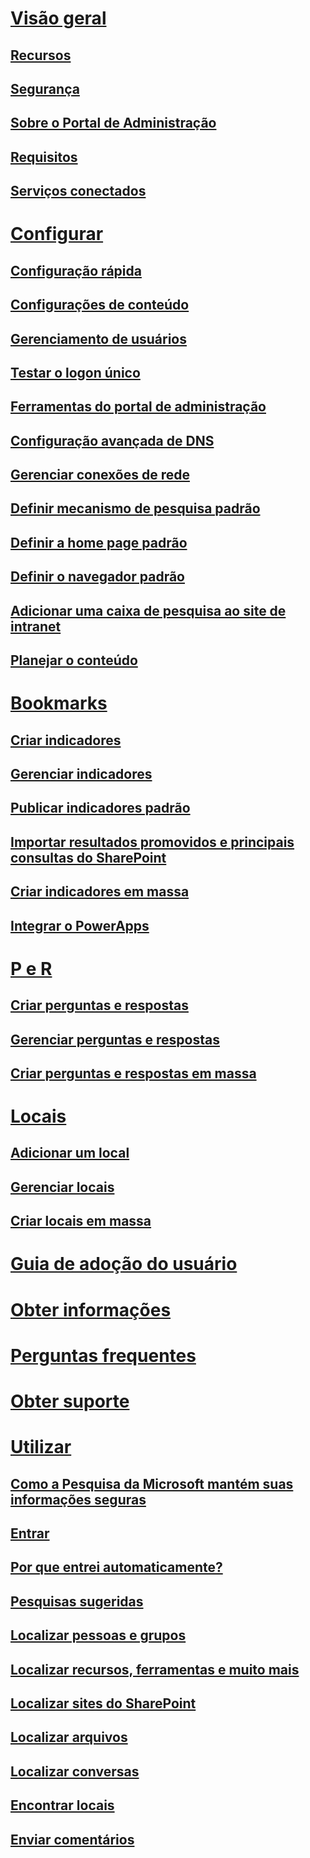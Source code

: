 # [Visão geral](why-microsoft-search.md)
## [Recursos](features.md)
## [Segurança](security.md)
## [Sobre o Portal de Administração](about-the-admin-portal.md)
## [Requisitos](requirements.md)
## [Serviços conectados](connected-services.md)
# [Configurar](set-up-microsoft-search.md)
## [Configuração rápida](quick-set-up.md)
## [Configurações de conteúdo](content-settings.md)
## [Gerenciamento de usuários](add-users.md)
## [Testar o logon único](test-single-sign-on.md)
## [Ferramentas do portal de administração](admin-portal-tools.md)
## [Configuração avançada de DNS](advanced-dns-configuration.md)
## [Gerenciar conexões de rede](manage-network-connections.md)
## [Definir mecanismo de pesquisa padrão](set-default-search-engine.md)
## [Definir a home page padrão](set-default-homepage.md)
## [Definir o navegador padrão](set-default-browser.md)
## [Adicionar uma caixa de pesquisa ao site de intranet](add-a-search-box-to-your-intranet-site.md)
## [Planejar o conteúdo](plan-your-content.md)
# [Bookmarks](create-and-manage-bookmarks.md)
## [Criar indicadores](create-bookmarks.md)
## [Gerenciar indicadores](manage-bookmarks.md)
## [Publicar indicadores padrão](publish-default-bookmarks.md)
## [Importar resultados promovidos e principais consultas do SharePoint](import-sharepoint-promoted-results-and-top-queries.md)
## [Criar indicadores em massa](bulk-create-bookmarks.md)
## [Integrar o PowerApps](integrate-powerapps.md)
# [P e R](create-and-manage-qas.md)
## [Criar perguntas e respostas](create-qas.md)
## [Gerenciar perguntas e respostas](manage-qas.md)
## [Criar perguntas e respostas em massa](bulk-create-qas.md)
# [Locais](locations.md)
## [Adicionar um local](add-a-location.md)
## [Gerenciar locais](manage-locations.md)
## [Criar locais em massa](bulk-create-locations.md)
# [Guia de adoção do usuário](user-adoption-guide.md)
# [Obter informações](get-insights.md)
# [Perguntas frequentes](faqs.md)
# [Obter suporte](get-support.md)
# [Utilizar](use/about-microsoft-search.md)
## [Como a Pesquisa da Microsoft mantém suas informações seguras](use/how-microsoft-search-keeps-your-info-secure.md)
## [Entrar](use/sign-in.md)
## [Por que entrei automaticamente?](use/why-am-i-automatically-signed-in.md)
## [Pesquisas sugeridas](use/suggested-searches.md)
## [Localizar pessoas e grupos](use/find-people-and-groups.md)
## [Localizar recursos, ferramentas e muito mais](use/find-resources-tools-and-more.md)
## [Localizar sites do SharePoint](use/find-sharepoint-sites.md)
## [Localizar arquivos](use/find-files.md)
## [Localizar conversas](use/find-conversations.md)
## [Encontrar locais](use/find-locations.md)
## [Enviar comentários](use/send-feedback.md)
